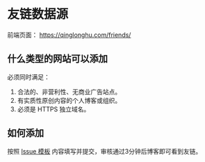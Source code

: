 # 友链数据源

前端页面： https://qinglonghu.com/friends/

## 什么类型的网站可以添加

必须同时满足：

1. 合法的、非营利性、无商业广告站点。
2. 有实质性原创内容的个人博客或组织。
3. 必须是 HTTPS 独立域名。

## 如何添加

按照 [Issue 模板](https://github.com/QinglingHU/friends/issues/new/choose) 内容填写并提交，审核通过3分钟后博客即可看到友链。
